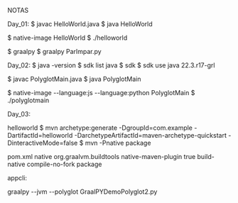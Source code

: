 NOTAS

Day_01:
$ javac HelloWorld.java 
$ java HelloWorld 

$ native-image HelloWorld
$ ./helloworld 

$ graalpy
$ graalpy ParImpar.py 

Day_02:
$ java -version
$ sdk list java
$ sdk
$ sdk use java 22.3.r17-grl

$ javac PolyglotMain.java 
$ java PolyglotMain

$ native-image --language:js --language:python PolyglotMain
$ ./polyglotmain 

Day_03:

helloworld
$ mvn archetype:generate -DgroupId=com.example -DartifactId=helloworld -DarchetypeArtifactId=maven-archetype-quickstart -DinteractiveMode=false
$ mvn -Pnative package

pom.xml
<profiles>
   <profile>
     <id>native</id>
     <build>
       <plugins>
         <plugin>
           <groupId>org.graalvm.buildtools</groupId>
           <artifactId>native-maven-plugin</artifactId>
           <extensions>true</extensions>
           <executions>
             <execution>
             <id>build-native</id>
               <goals>
                 <goal>compile-no-fork</goal>
               </goals>
               <phase>package</phase>
             </execution>
           </executions>
         </plugin>
       </plugins>
     </build>
   </profile>
 </profiles>

 appcli:
 
 graalpy --jvm --polyglot GraalPYDemoPolyglot2.py 